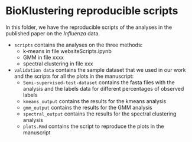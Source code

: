 
# BioKlustering reproducible scripts

In this folder, we have the reproducible scripts of the analyses in the published paper on the _Influenza_ data.

- `scripts` contains the analyses on the three methods: 
    - k-means in file websiteScripts.ipynb
    - GMM in file xxxx
    - spectral clustering in file xxx
- `validation data` contains the sample dataset that we used in our work and the scripts for all the plots in the manuscript:
    - `Semi-supervised-test-dataset` contains the fasta files with the analysis and the labels data for different percentages of observed labels
    - `kmeans_output` contains the results for the kmeans analysis
    - `gmm_output` contains the results for the GMM analysis
    - `spectral_output` contains the results for the spectral clustering analysis
    - `plots.Rmd` contains the script to reproduce the plots in the manuscript
